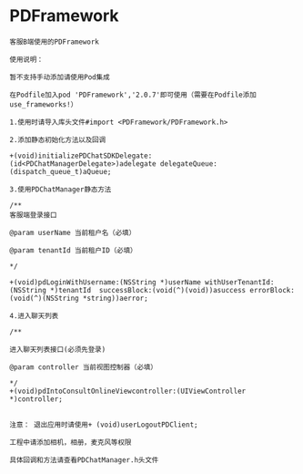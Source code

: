 # PDFramework 

    客服B端使用的PDFramework

    使用说明：

    暂不支持手动添加请使用Pod集成

    在Podfile加入pod 'PDFramework','2.0.7'即可使用（需要在Podfile添加use_frameworks!）

    1.使用时请导入库头文件#import <PDFramework/PDFramework.h>

    2.添加静态初始化方法以及回调

    +(void)initializePDChatSDKDelegate:(id<PDChatManagerDelegate>)adelegate delegateQueue:(dispatch_queue_t)aQueue;

    3.使用PDChatManager静态方法

    /**
    客服端登录接口

    @param userName 当前租户名（必填）

    @param tenantId 当前租户ID（必填）

    */

    +(void)pdLoginWithUsername:(NSString *)userName withUserTenantId:(NSString *)tenantId  successBlock:(void(^)(void))asuccess errorBlock:(void(^)(NSString *string))aerror;

    4.进入聊天列表

    /**

    进入聊天列表接口(必须先登录)

    @param controller 当前视图控制器（必填）

    */
    +(void)pdIntoConsultOnlineViewcontroller:(UIViewController *)controller;


    注意： 退出应用时请使用+ (void)userLogoutPDClient;

    工程中请添加相机，相册，麦克风等权限

    具体回调和方法请查看PDChatManager.h头文件

